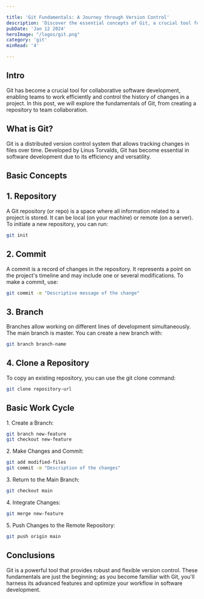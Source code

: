 ```yaml
---

title: 'Git Fundamentals: A Journey through Version Control'
description: 'Discover the essential concepts of Git, a crucial tool for version control in software development.'
pubDate: 'Jan 12 2024'
heroImage: "/logos/git.png"
category: 'git'
minRead: '4'

---
```


<h2 class='text-4xl font-black my-10 text-navy dark:text-darkText/90'>Intro</h2>

<p class='text-slate-700 dark:text-slate-100 mb-10 text-md md:text-lg'>
Git has become a crucial tool for collaborative software development, enabling teams to work efficiently and control the history of changes in a project. In this post, we will explore the fundamentals of Git, from creating a repository to team collaboration.
</p>

<h2 class='text-3xl font-black mt-10 mb-4 text-navy dark:text-darkText'>What is Git?</h2>

<p class='text-slate-700 dark:text-slate-100 mb-10 text-md md:text-lg'>
<span class='text-orange-600 font-semibold'>Git</span> is a distributed version control system that allows tracking changes in files over time. Developed by Linus Torvalds, Git has become essential in software development due to its efficiency and versatility.
</p>

<h2 class='text-3xl font-black mt-10 mb-4 text-navy dark:text-darkText'>Basic Concepts</h2>

<h2 class='text-2xl font-bold mt-10 mb-4 text-navy dark:text-darkText'>1. Repository</h3>

<p class='text-slate-700 dark:text-slate-100 mb-4 text-md md:text-lg'>
A Git repository (or repo) is a space where all information related to a project is stored. It can be local (on your machine) or remote (on a server). To initiate a new repository, you can run:
</p>

```bash
git init
```
<h2 class='text-2xl font-bold mt-10 mb-4 text-navy dark:text-darkText'>2. Commit</h3>

<p class='text-slate-700 dark:text-slate-100 mb-4 text-md text-lg'>
A commit is a record of changes in the repository. It represents a point on the project's timeline and may include one or several modifications. To make a commit, use:
</p>

```bash
git commit -m "Descriptive message of the change"
```

<h2 class='text-2xl font-bold mt-10 mb-4 text-navy dark:text-darkText'>3. Branch</h3>

<p class='text-slate-700 dark:text-slate-100 mb-4 text-md text-lg'>
Branches allow working on different lines of development simultaneously. The main branch is master. You can create a new branch with:
</p>


```bash
git branch branch-name
```

<h2 class='text-2xl font-bold mt-10 mb-4 text-navy dark:text-darkText'>4. Clone a Repository</h3>

<p class='text-slate-700 dark:text-slate-100 mb-4 text-md md:text-lg'>
To copy an existing repository, you can use the git clone command:
</p>

```bash
git clone repository-url
```
<h2 class='text-3xl font-black mt-10 mb-4 text-navy dark:text-darkText'>Basic Work Cycle</h3>

<p class='text-slate-700 font-semibold dark:text-slate-100 mb-2 mt-4 text-md text-lg'>
1. Create a Branch:
</p>

```bash
git branch new-feature
git checkout new-feature
```
<p class='text-slate-700 font-semibold dark:text-slate-100 mb-2 mt-4 text-md md:text-lg'>
2. Make Changes and Commit:
</p>


```bash
git add modified-files
git commit -m "Description of the changes"
```
<p class='text-slate-700 font-semibold dark:text-slate-100 mb-2 mt-4 text-md md:text-lg'>
3. Return to the Main Branch:
</p>

```bash
git checkout main
```
<p class='text-slate-700 font-semibold dark:text-slate-100 mb-2 mt-4 text-md md:text-lg'>
4. Integrate Changes:
</p>

```bash
git merge new-feature
```
<p class='text-slate-700 font-semibold dark:text-slate-100 mb-2 mt-4 text-md md:text-lg'>
5. Push Changes to the Remote Repository:
</p>

```bash
git push origin main
```

<h2 class='text-3xl font-black mt-10 mb-4 text-navy dark:text-darkText'>Conclusions</h3>

<p class='text-slate-700 dark:text-slate-100 mb-4 text-md md:text-lg'>
Git is a powerful tool that provides robust and flexible version control. These fundamentals are just the beginning; as you become familiar with Git, you'll harness its advanced features and optimize your workflow in software development.
</p>


 